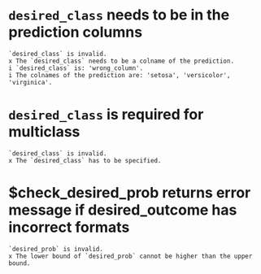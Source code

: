 # `desired_class` needs to be in the prediction columns

    `desired_class` is invalid.
    x The `desired_class` needs to be a colname of the prediction.
    i `desired_class` is: 'wrong_column'.
    i The colnames of the prediction are: 'setosa', 'versicolor', 'virginica'.

# `desired_class` is required for multiclass

    `desired_class` is invalid.
    x The `desired_class` has to be specified.

# $check_desired_prob returns error message if desired_outcome has incorrect formats

    `desired_prob` is invalid.
    x The lower bound of `desired_prob` cannot be higher than the upper bound.

